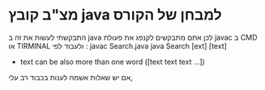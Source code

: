 # מצ"ב קובץ java למבחן של הקורס
התבקשתי לעשות את זה ב java 
לכן אתם מתבקשים לקנפג את פעולת javac ב CMD או TIRMINAL
ולעבוד לפי :
javac Search.java
java Search [ext] [text] 
* text can be also more than one word ([text text text ...])

אם יש שאלות אשמח לענות
בכבוד רב
עלי,
